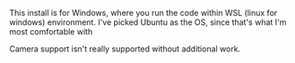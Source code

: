 
This install is for Windows, where you run the code within WSL (linux for windows) environment.  I've picked Ubuntu as the OS, since that's what I'm most comfortable with

Camera support isn't really supported without additional work.
